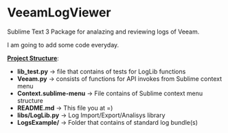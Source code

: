 # VeeamLogViewer 
Sublime Text 3 Package for analazing and reviewing logs of Veeam.

I am going to add some code everyday.

<b><u>Project Structure</u></b>:

<ul>
<li><b>lib_test.py</b> -> file that contains of tests for LogLib functions<br></li>
<li><b>Veeam.py</b> -> consists of functions for API invokes from Sublime context menu</li>
<li><b>Context.sublime-menu</b> -> File contains of Sublime context menu structure<br></li>
<li><b>README.md</b> -> This file you at =)<br></li>
<li><b>libs/LogLib.py</b> -> Log Import/Export/Analisys library<br></li>
<li><b>LogsExample/</b> -> Folder that contains of standard log bundle(s)<br></li>
</ul>
